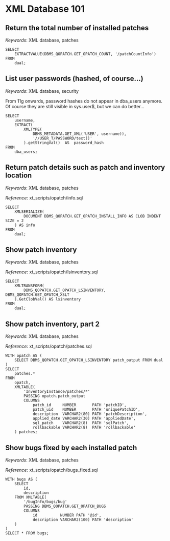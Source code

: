 # XML Database 101

## Return the total number of installed patches

*Keywords*: XML database, patches

    SELECT
        EXTRACTVALUE(DBMS_QOPATCH.GET_OPATCH_COUNT, '/patchCountInfo')
    FROM
        dual;


## List user passwords (hashed, of course...)

*Keywords*: XML database, security

From 11g onwards, password hashes do not appear in dba_users anymore.  Of course they are still visible in sys.user$, but we can do better...

    SELECT
        username,
        EXTRACT(
            XMLTYPE(
                DBMS_METADATA.GET_XML('USER', username)),
                '//USER_T/PASSWORD/text()'
            ).getStringVal()  AS  password_hash
    FROM
        dba_users;


## Return patch details such as patch and inventory location

*Keywords*: XML database, patches

*Reference*: xt_scripts/opatch/info.sql

    SELECT 
        XMLSERIALIZE(
            DOCUMENT DBMS_QOPATCH.GET_OPATCH_INSTALL_INFO AS CLOB INDENT SIZE = 2
        ) AS info 
    FROM
        dual;


## Show patch inventory

*Keywords*: XML database, patches

*Reference*: xt_scripts/opatch/lsinventory.sql

    SELECT
        XMLTRANSFORM(
            DBMS_QOPATCH.GET_OPATCH_LSINVENTORY, DBMS_QOPATCH.GET_OPATCH_XSLT
        ).GetClobVal() AS lsinventory
    FROM
        dual;


## Show patch inventory, part 2

*Keywords*: XML database, patches

*Reference*: xt_scripts/opatch/patches.sql

    WITH opatch AS (
        SELECT DBMS_QOPATCH.GET_OPATCH_LSINVENTORY patch_output FROM dual
    )
    SELECT
        patches.*
    FROM
        opatch,
        XMLTABLE(
            'InventoryInstance/patches/*'
            PASSING opatch.patch_output
            COLUMNS
                patch_id     NUMBER       PATH 'patchID',
                patch_uid    NUMBER       PATH 'uniquePatchID',
                description  VARCHAR2(80) PATH 'patchDescription',
                applied_date VARCHAR2(30) PATH 'appliedDate',
                sql_patch    VARCHAR2(8)  PATH 'sqlPatch',
                rollbackable VARCHAR2(8)  PATH 'rollbackable'
        ) patches;


## Show bugs fixed by each installed patch

*Keywords*: XML database, patches

*Reference*: xt_scripts/opatch/bugs_fixed.sql

    WITH bugs AS (
        SELECT
            id,
            description
        FROM XMLTABLE(
            '/bugInfo/bugs/bug'
            PASSING DBMS_QOPATCH.GET_OPATCH_BUGS
            COLUMNS
                id          NUMBER PATH '@id',
                description VARCHAR2(100) PATH 'description'
        )
    )
    SELECT * FROM bugs;


<!-- vim: set fenc=utf-8 spell spl=en ts=4 sw=4 et filetype=markdown : -->
